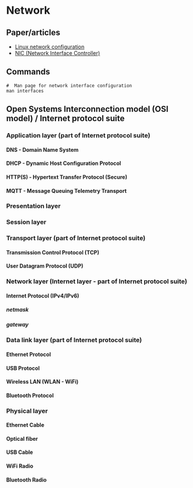 # Network

## Paper/articles

- [Linux network configuration](https://wiki.debian.org/NetworkConfiguration)
- [NIC (Network Interface Controller)](https://en.wikipedia.org/wiki/Network_interface_controller)

## Commands

```shell
#  Man page for network interface configuration
man interfaces
```

## Open Systems Interconnection model (OSI model) / Internet protocol suite

### Application layer (part of Internet protocol suite)

#### DNS - Domain Name System

#### DHCP - Dynamic Host Configuration Protocol

#### HTTP(S) - Hypertext Transfer Protocol (Secure)

#### MQTT - Message Queuing Telemetry Transport

### Presentation layer

### Session layer

### Transport layer (part of Internet protocol suite)

#### Transmission Control Protocol (TCP)

#### User Datagram Protocol (UDP)

### Network layer (Internet layer - part of Internet protocol suite)

#### Internet Protocol (IPv4/IPv6)

##### netmask

##### gateway

### Data link layer (part of Internet protocol suite)

#### Ethernet Protocol

#### USB Protocol

#### Wireless LAN (WLAN - WiFi)

#### Bluetooth Protocol

### Physical layer

#### Ethernet Cable

#### Optical fiber

#### USB Cable

#### WiFi Radio

#### Bluetooth Radio
